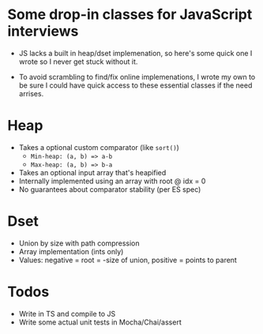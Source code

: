 # Some drop-in classes for JavaScript interviews

- JS lacks a built in heap/dset implemenation, so here's some quick one I wrote so I never get stuck without it.

- To avoid scrambling to find/fix online implemenations, I wrote my own to be sure I could have quick access to these essential classes if the need arrises.

# Heap
- Takes a optional custom comparator (like `sort()`)
    - `Min-heap: (a, b) => a-b`
    - `Max-heap: (a, b) => b-a`
- Takes an optional input array that's heapified
- Internally implemented using an array with root @ idx = 0
- No guarantees about comparator stability (per ES spec)

# Dset
- Union by size with path compression
- Array implementation (ints only) 
- Values: negative = root = -size of union, positive = points to parent

# Todos
- Write in TS and compile to JS
- Write some actual unit tests in Mocha/Chai/assert